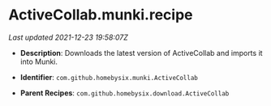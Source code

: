 # ActiveCollab.munki.recipe

_Last updated 2021-12-23 19:58:07Z_

- **Description**: Downloads the latest version of ActiveCollab and imports it into Munki.

- **Identifier**: `com.github.homebysix.munki.ActiveCollab`

- **Parent Recipes**: `com.github.homebysix.download.ActiveCollab`